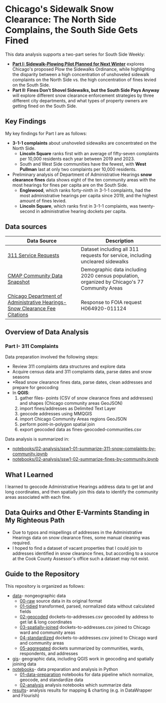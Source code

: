 # Chicago's Sidewalk Snow Clearance: The North Side Complains, the South Side Gets Fined

This data analysis supports a two-part series for South Side Weekly:
<ul>
<li><strong><a href="https://southsideweekly.com/sidewalk-plowing-pilot-planned-for-next-winter/">Part I: Sidewalk-Plowing Pilot Planned for Next Winter</a></strong> explores Chicago's proposed Plow the Sidewalks Ordinance, while highlighting the disparity between a high concentration of unshoveled sidewalk complaints on the North Side vs. the high concentration of fines levied on the South Side.
<li><strong>Part II: Fines Don’t Shovel Sidewalks, but the South Side Pays Anyway</strong> will explore different snow clearance enforcement strategies by three different city departments, and what types of property owners are getting fined on the South Side. 
</ul>
 
## Key Findings
My key findings for Part I are as follows:
* <strong>3-1-1 complaints</strong> about unshoveled sidewalks are concentrated on the North Side.
   * **Lincoln Square** ranks first with an average of fifty-seven complaints per 10,000 residents each year between 2019 and 2023.
   * South and West Side communities have the fewest, with **West Pullman** last at only two complaints per 10,000 residents.
* Preliminary analysis of Department of Administrative Hearings <strong>snow clearance fines</strong> data shows eight of the ten community areas with the most hearings for fines per capita are on the South Side.
   * **Englewood**, which ranks forty-ninth in 3-1-1 complaints, had the most administrative hearings per capita since 2019, and the highest amount of fines levied.
   * **Lincoln Square**, which ranks first in 3-1-1 complaints, was twenty-second in administrative hearing dockets per capita.

## Data sources
|Data Source|Description|
|---|---|
|[311 Service Requests](https://data.cityofchicago.org/Service-Requests/311-Service-Requests/v6vf-nfxy/about_data)|Dataset including all 311 requests for service, including uncleared sidewalks|
|[CMAP Community Data Snapshot](https://datahub.cmap.illinois.gov/datasets/CMAPGIS::community-data-snapshots-raw-data-2014-2022/explore?layer=21) |Demographic data including 2020 census population, organized by Chicago's 77 Community Areas|
|[Chicago Department of Administrative Hearings- Snow Clearance Fee Citations](https://docs.google.com/spreadsheets/d/1TKkQvOkpihZGkiIZ_Hx-TVzoV6kXvZUETSD8h5YhlR0/edit?usp=drive_link)|Response to FOIA request H064920-011124|

## Overview of Data Analysis

### Part I- 311 Complaints
Data preparation involved the following steps:
* Review 311 complaints data structures and explore data 
* Acquire census data and 311 complaints data, parse dates and snow seasons
* *Read snow clearance fines data, parse dates, clean addresses and prepare for geocoding
* In **QGIS**:
    <ol>
    <li>gather files- points (CSV of snow clearance fines and addresses) and shapes (Chicago community areas GeoJSON)
    <li>import fines/addresses as Delimited Text Layer
    <li>geocode addresses using MMQGIS
    <li>import Chicago Community Areas regions GeoJSON
    <li>perform point-in-polygon spatial join
    <li>export geocoded data as fines-geocoded-communities.csv
    </ol>

Data analysis is summarized in:
* [notebooks/02-analysis/ssw1-01-summarize-311-snow-complaints-by-community.ipynb](notebooks/02-analysis/ssw1-01-summarize-311-snow-complaints-by-community.ipynb)
* [notebooks/02-analysis/ssw1-02-summarize-fines-by-community.ipynb](notebooks/02-analysis/ssw1-02-summarize-fines-by-community.ipynb)

## What I Learned
I learned to geocode Administrative Hearings address data to get lat and long coordinates, and then spatially join this data to identify the community areas associated with each fine.

## Data Quirks and Other E-Varmints Standing in My Righteous Path
<ul>
<li>
Due to typos and mispellings of addresses in the Administrative Hearings data on snow clearance fines, some manual cleaning was required.
<li>I hoped to find a dataset of vacant properties that I could join to addresses identified in snow clearance fines, but according to a source at the Cook County Assessor's office such a dataset may not exist.
</ul>

## Guide to the Repository
This repository is organized as follows:

* [data](data/)- nongeographic data
   * [00-raw](data/01-raw/) source data in its original format
   * [01-tidied](data/02-prepped/) transformed, parsed, normalized data without calculated fields
   * [02-geocoded](data/03-geocoded/) dockets-to-addresses.csv geocoded by address to get lat & long coordinates
   * [03-spatially-joined](data/04-spatially-joined/) dockets-to-addresses.csv joined to Chicago ward and community areas
   * [04-standardized](data/05-standardized/) dockets-to-addresses.csv joined to Chicago ward and community areas
   * [05-aggregated](data/05-standardized/) dockets summarized by communities, wards, respondents, and addresses
* [gis](gis/)- geographic data, including QGIS work in geocoding and spatially joining data
* [notebooks](notebooks/)- data preparation and analysis in Python
   * [01-data-preparation](notebooks/01-data-preparation/) notebooks for data pipeline which normalize, geocode, and standardize data
   * [02-analysis](notebooks/02-analysis/) analysis notebooks which summarize data
* [results](results/)- analysis results for mapping & charting (e.g. in DataWrapper and Flourish)